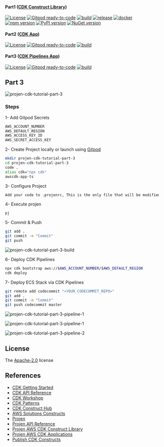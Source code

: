 #### Part1 ([CDK Construct Library])
[![License](https://img.shields.io/badge/License-Apache%202.0-yellowgreen.svg)](https://opensource.org/licenses/Apache-2.0)
[![Gitpod ready-to-code](https://img.shields.io/badge/Gitpod-ready--to--code-blue?logo=gitpod)](https://gitpod.io/#https://github.com/AymanZahran/projen-cdk-tutorial-part-1)
[![build](https://github.com/AymanZahran/projen-cdk-tutorial-part-1/actions/workflows/build.yml/badge.svg)](https://github.com/AymanZahran/projen-cdk-tutorial-part-1/actions/workflows/build.yml)
[![release](https://github.com/AymanZahran/projen-cdk-tutorial-part-1/actions/workflows/release.yml/badge.svg)](https://github.com/AymanZahran/projen-cdk-tutorial-part-1/actions/workflows/release.yml)
[![docker](https://img.shields.io/badge/docker-jsii%2Fsuperchain-brightgreen?logo=docker)](https://hub.docker.com/r/jsii/superchain)
[![npm version](https://badge.fury.io/js/fastfargate.svg)](https://badge.fury.io/js/fastfargate)
[![PyPI version](https://badge.fury.io/py/fastfargate.svg)](https://badge.fury.io/py/fastfargate)
[![NuGet version](https://badge.fury.io/nu/fastfargate.svg)](https://badge.fury.io/nu/fastfargate)
#### Part2 ([CDK App])
[![License](https://img.shields.io/badge/License-Apache%202.0-yellowgreen.svg)](https://opensource.org/licenses/Apache-2.0)
[![Gitpod ready-to-code](https://img.shields.io/badge/Gitpod-ready--to--code-blue?logo=gitpod)](https://gitpod.io/#https://github.com/AymanZahran/projen-cdk-tutorial-part-2)
[![build](https://github.com/AymanZahran/projen-cdk-tutorial-part-2/actions/workflows/build.yml/badge.svg)](https://github.com/AymanZahran/projen-cdk-tutorial-part-2/actions/workflows/build.yml)
#### Part3 ([CDK Pipelines App])
[![License](https://img.shields.io/badge/License-Apache%202.0-yellowgreen.svg)](https://opensource.org/licenses/Apache-2.0)
[![Gitpod ready-to-code](https://img.shields.io/badge/Gitpod-ready--to--code-blue?logo=gitpod)](https://gitpod.io/#https://github.com/AymanZahran/projen-cdk-tutorial-part-3)
[![build](https://github.com/AymanZahran/projen-cdk-tutorial-part-3/actions/workflows/build.yml/badge.svg)](https://github.com/AymanZahran/projen-cdk-tutorial-part-3/actions/workflows/build.yml)
## Part 3
![projen-cdk-tutorial-part-3](https://projen-cdk-tutorial.s3.amazonaws.com/projen-cdk-tutorial-part-3.png)
### Steps
1- Add Gitpod Secrets
```sh
AWS_ACCOUNT_NUMBER
AWS_DEFAULT_REGION
AWS_ACCESS_KEY_ID
AWS_SECRET_ACCESS_KEY
```
2- Create Project locally or launch using [Gitpod]

```sh
mkdir projen-cdk-tutorial-part-3
cd projen-cdk-tutorial-part-3
code .
alias cdk="npx cdk"
awscdk-app-ts
```
3- Configure Project
```sh
Add your code to .projenrc, This is the only file that will be modified. During projen it will scaffold your whole project including what you are reading right now ! :)
```
4- Execute projen
```sh
pj
```
5- Commit & Push
```sh
git add .
git commit -m "Commit"
git push
```
![projen-cdk-tutorial-part-3-build](https://projen-cdk-tutorial.s3.amazonaws.com/projen-cdk-tutorial-part-3-build.PNG)

6- Deploy CDK Pipelines
```sh
npx cdk bootstrap aws://$AWS_ACCOUNT_NUMBER/$AWS_DEFAULT_REGION
cdk deploy
```
7- Deploy ECS Stack via CDK Pipelines
```sh
git remote add codecommit "<YOUR_CODECOMMIT_REPO>"
git add .
git commit -m "Commit"
git push codecommit master
```
![projen-cdk-tutorial-part-3-pipeline-1](https://projen-cdk-tutorial.s3.amazonaws.com/projen-cdk-tutorial-part-3-stack.PNG)

![projen-cdk-tutorial-part-3-pipeline-1](https://projen-cdk-tutorial.s3.amazonaws.com/projen-cdk-tutorial-part-3-pipeline-1.PNG)

![projen-cdk-tutorial-part-3-pipeline-2](https://projen-cdk-tutorial.s3.amazonaws.com/projen-cdk-tutorial-part-3-pipeline-2.PNG)


## License
The [Apache-2.0] license

## References
- [CDK Getting Started]
- [CDK API Reference]
- [CDK Workshop]
- [CDK Patterns]
- [CDK Construct Hub]
- [AWS Solutions Constructs]
- [Projen]
- [Projen API Reference]
- [Projen AWS CDK Construct Library]
- [Projen AWS CDK Applications]
- [Publish CDK Constructs]

[CDK Construct Library]: https://github.com/AymanZahran/projen-cdk-tutorial-part-3
[CDK App]: https://github.com/AymanZahran/projen-cdk-tutorial-part-2
[CDK Pipelines App]: https://github.com/AymanZahran/projen-cdk-tutorial-part-3
[Gitpod]: https://gitpod.io/#https://github.com/AymanZahran/projen-cdk-tutorial-part-3
[Apache-2.0]: https://github.com/AymanZahran/projen-cdk-tutorial-part-1/blob/master/LICENSE
[CDK Getting Started]: https://docs.aws.amazon.com/cdk/v2/guide/getting_started.html
[CDK API Reference]: https://docs.aws.amazon.com/cdk/api/v2/
[CDK Workshop]: https://cdkworkshop.com/
[CDK Patterns]: https://cdkpatterns.com/
[CDK Construct Hub]: https://constructs.dev/
[AWS Solutions Constructs]: https://docs.aws.amazon.com/solutions/latest/constructs/welcome.html
[Projen]: https://github.com/projen/projen
[Projen API Reference]: https://projen.io/api/API.html
[Projen AWS CDK Construct Library]: https://projen.io/awscdk-construct.html
[Projen AWS CDK Applications]: https://projen.io/awscdk-apps.html
[Publish CDK Constructs]: https://github.com/seeebiii/projen-test